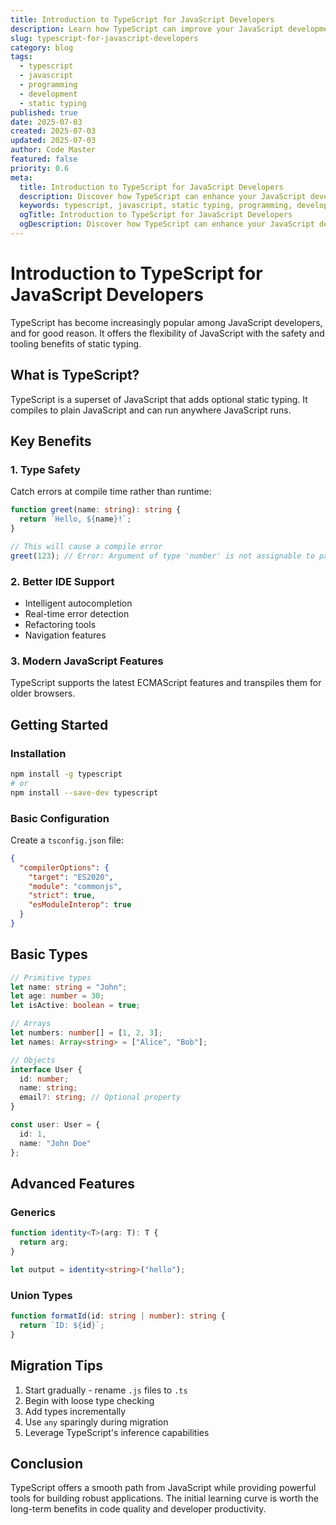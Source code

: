 ```yaml
---
title: Introduction to TypeScript for JavaScript Developers
description: Learn how TypeScript can improve your JavaScript development experience with static typing and modern features
slug: typescript-for-javascript-developers
category: blog
tags: 
  - typescript
  - javascript
  - programming
  - development
  - static typing
published: true
date: 2025-07-03
created: 2025-07-03
updated: 2025-07-03
author: Code Master
featured: false
priority: 0.6
meta:
  title: Introduction to TypeScript for JavaScript Developers
  description: Discover how TypeScript can enhance your JavaScript development with better tooling and type safety
  keywords: typescript, javascript, static typing, programming, development
  ogTitle: Introduction to TypeScript for JavaScript Developers
  ogDescription: Discover how TypeScript can enhance your JavaScript development with better tooling and type safety
---
```


# Introduction to TypeScript for JavaScript Developers

TypeScript has become increasingly popular among JavaScript developers, and for good reason. It offers the flexibility of JavaScript with the safety and tooling benefits of static typing.

## What is TypeScript?

TypeScript is a superset of JavaScript that adds optional static typing. It compiles to plain JavaScript and can run anywhere JavaScript runs.

## Key Benefits

### 1. Type Safety
Catch errors at compile time rather than runtime:

```typescript
function greet(name: string): string {
  return `Hello, ${name}!`;
}

// This will cause a compile error
greet(123); // Error: Argument of type 'number' is not assignable to parameter of type 'string'
```

### 2. Better IDE Support
- Intelligent autocompletion
- Real-time error detection
- Refactoring tools
- Navigation features

### 3. Modern JavaScript Features
TypeScript supports the latest ECMAScript features and transpiles them for older browsers.

## Getting Started

### Installation
```bash
npm install -g typescript
# or
npm install --save-dev typescript
```

### Basic Configuration
Create a `tsconfig.json` file:

```json
{
  "compilerOptions": {
    "target": "ES2020",
    "module": "commonjs",
    "strict": true,
    "esModuleInterop": true
  }
}
```

## Basic Types

```typescript
// Primitive types
let name: string = "John";
let age: number = 30;
let isActive: boolean = true;

// Arrays
let numbers: number[] = [1, 2, 3];
let names: Array<string> = ["Alice", "Bob"];

// Objects
interface User {
  id: number;
  name: string;
  email?: string; // Optional property
}

const user: User = {
  id: 1,
  name: "John Doe"
};
```

## Advanced Features

### Generics
```typescript
function identity<T>(arg: T): T {
  return arg;
}

let output = identity<string>("hello");
```

### Union Types
```typescript
function formatId(id: string | number): string {
  return `ID: ${id}`;
}
```

## Migration Tips

1. Start gradually - rename `.js` files to `.ts`
2. Begin with loose type checking
3. Add types incrementally
4. Use `any` sparingly during migration
5. Leverage TypeScript's inference capabilities

## Conclusion

TypeScript offers a smooth path from JavaScript while providing powerful tools for building robust applications. The initial learning curve is worth the long-term benefits in code quality and developer productivity.
